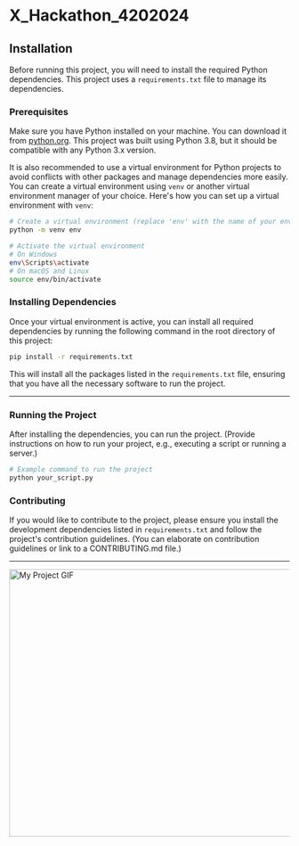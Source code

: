 # X_Hackathon_4202024

## Installation

Before running this project, you will need to install the required Python dependencies. This project uses a `requirements.txt` file to manage its dependencies.

### Prerequisites

Make sure you have Python installed on your machine. You can download it from [python.org](https://www.python.org/downloads/). This project was built using Python 3.8, but it should be compatible with any Python 3.x version.

It is also recommended to use a virtual environment for Python projects to avoid conflicts with other packages and manage dependencies more easily. You can create a virtual environment using `venv` or another virtual environment manager of your choice. Here's how you can set up a virtual environment with `venv`:

```bash
# Create a virtual environment (replace 'env' with the name of your environment)
python -m venv env

# Activate the virtual environment
# On Windows
env\Scripts\activate
# On macOS and Linux
source env/bin/activate
```

### Installing Dependencies

Once your virtual environment is active, you can install all required dependencies by running the following command in the root directory of this project:

```bash
pip install -r requirements.txt
```

This will install all the packages listed in the `requirements.txt` file, ensuring that you have all the necessary software to run the project.

---

### Running the Project

After installing the dependencies, you can run the project. (Provide instructions on how to run your project, e.g., executing a script or running a server.)

```bash
# Example command to run the project
python your_script.py
```

### Contributing

If you would like to contribute to the project, please ensure you install the development dependencies listed in `requirements.txt` and follow the project's contribution guidelines. (You can elaborate on contribution guidelines or link to a CONTRIBUTING.md file.)

---

<img src="./Logo/Logo_gif2-ezgif.com-video-to-gif-converter.gif" alt="My Project GIF" width="800" height="480">

